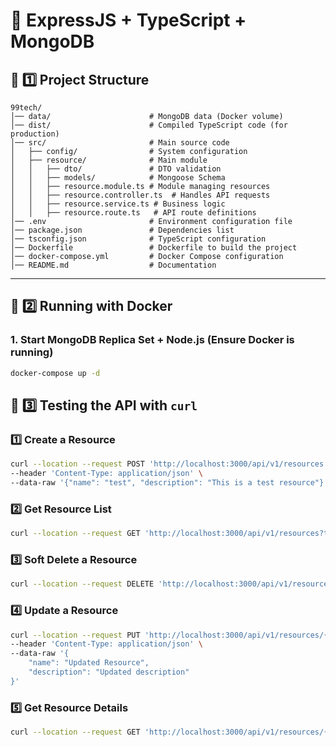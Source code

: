 # 🚀 ExpressJS + TypeScript + MongoDB

## 📂 1️⃣ Project Structure
```
99tech/
│── data/                      # MongoDB data (Docker volume)
│── dist/                      # Compiled TypeScript code (for production)
│── src/                       # Main source code
│   ├── config/                # System configuration
│   ├── resource/              # Main module
│   │   ├── dto/               # DTO validation
│   │   ├── models/            # Mongoose Schema
│   │   ├── resource.module.ts # Module managing resources
│   │   ├── resource.controller.ts  # Handles API requests
│   │   ├── resource.service.ts # Business logic
│   │   ├── resource.route.ts   # API route definitions
│── .env                       # Environment configuration file
│── package.json               # Dependencies list
│── tsconfig.json              # TypeScript configuration
│── Dockerfile                 # Dockerfile to build the project
│── docker-compose.yml         # Docker Compose configuration
│── README.md                  # Documentation
```

---

## 🐳 2️⃣ Running with Docker
### 1. Start MongoDB Replica Set + Node.js (Ensure Docker is running)
```sh
docker-compose up -d
```

## 📌 3️⃣ Testing the API with `curl`
### 1️⃣ Create a Resource
```sh
curl --location --request POST 'http://localhost:3000/api/v1/resources' \
--header 'Content-Type: application/json' \
--data-raw '{"name": "test", "description": "This is a test resource"}'
```

### 2️⃣ Get Resource List
```sh
curl --location --request GET 'http://localhost:3000/api/v1/resources?take=2&skip=0'
```

### 3️⃣ Soft Delete a Resource
```sh
curl --location --request DELETE 'http://localhost:3000/api/v1/resources/{id}'
```

### 4️⃣ Update a Resource
```sh
curl --location --request PUT 'http://localhost:3000/api/v1/resources/{id}' \
--header 'Content-Type: application/json' \
--data-raw '{
    "name": "Updated Resource",
    "description": "Updated description"
}'
```
### 5️⃣ Get Resource Details
```sh
curl --location --request GET 'http://localhost:3000/api/v1/resources/{id}'
```
